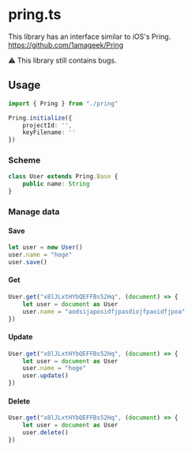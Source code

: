 # pring.ts

This library has an interface similar to iOS's Pring.
https://github.com/1amageek/Pring

⚠️ This library still contains bugs.

## Usage

``` typescript
import { Pring } from "./pring"

Pring.initialize({
    projectId: '',
    keyFilename: ''
})
```

### Scheme
``` typescript
class User extends Pring.Base {
    public name: String
}
```

### Manage data

#### Save
``` typescript
let user = new User()
user.name = "hoge"
user.save()
```

#### Get
``` typescript
User.get("x8lJLxtHYbQEFFBs52Hq", (document) => {
    let user = document as User
    user.name = "aodsijaposidfjpasdiojfpaoidfjpoa"
})
```

#### Update
``` typescript
User.get("x8lJLxtHYbQEFFBs52Hq", (document) => {
    let user = document as User
    user.name = "hoge"
    user.update()
})
```

#### Delete
``` typescript
User.get("x8lJLxtHYbQEFFBs52Hq", (document) => {
    let user = document as User
    user.delete()
})
```
